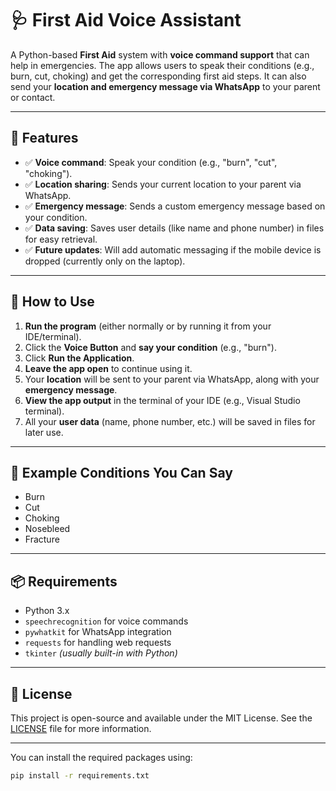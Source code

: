 # 🩺 First Aid Voice Assistant

A Python-based **First Aid** system with **voice command support** that can help in emergencies. The app allows users to speak their conditions (e.g., burn, cut, choking) and get the corresponding first aid steps. It can also send your **location and emergency message via WhatsApp** to your parent or contact.

---

## 🎯 Features

- ✅ **Voice command**: Speak your condition (e.g., "burn", "cut", "choking").
- ✅ **Location sharing**: Sends your current location to your parent via WhatsApp.
- ✅ **Emergency message**: Sends a custom emergency message based on your condition.
- ✅ **Data saving**: Saves user details (like name and phone number) in files for easy retrieval.
- ✅ **Future updates**: Will add automatic messaging if the mobile device is dropped (currently only on the laptop).

---

## 🚀 How to Use

1. **Run the program** (either normally or by running it from your IDE/terminal).
2. Click the **Voice Button** and **say your condition** (e.g., "burn").
3. Click **Run the Application**.
4. **Leave the app open** to continue using it.
5. Your **location** will be sent to your parent via WhatsApp, along with your **emergency message**.
6. **View the app output** in the terminal of your IDE (e.g., Visual Studio terminal).
7. All your **user data** (name, phone number, etc.) will be saved in files for later use.

---

## 🧠 Example Conditions You Can Say

- Burn  
- Cut  
- Choking  
- Nosebleed  
- Fracture

---

## 📦 Requirements

- Python 3.x
- `speechrecognition` for voice commands
- `pywhatkit` for WhatsApp integration
- `requests` for handling web requests
- `tkinter` *(usually built-in with Python)*

---

## 📜 License

This project is open-source and available under the MIT License. See the [LICENSE](LICENSE) file for more information.

---

You can install the required packages using:

```bash
pip install -r requirements.txt
